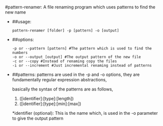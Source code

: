 #pattern-renamer: A file renaming program which uses patterns to find the new name

- ##usage:
	```
	pattern-renamer [folder] -p [pattern] -o [output]
	```

- ##options:
	```
	-p or --pattern [pattern] #The pattern which is used to find the numbers
	-o or --output [output] #The output pattern of the new file
	-c or --copy #Instead of renaming copy the files
	-i or --increment #Just incremental renaming instead of patterns
	```

- ##patterns:
	patterns are used in the -p and -o options, they are fundamentally regular expression abstractions,
	
	basically the syntax of the patterns are as follows,
	
	1. ([identifier]:[type]:[length])
	2. ([identifier]:[type]:[min]:[max])

	*identifier (optional): This is the name which, is used in the -o parameter to give the output pattern